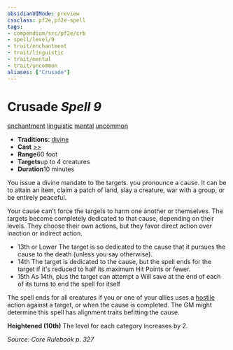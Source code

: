 ```yaml
---
obsidianUIMode: preview
cssclass: pf2e,pf2e-spell
tags:
- compendium/src/pf2e/crb
- spell/level/9
- trait/enchantment
- trait/linguistic
- trait/mental
- trait/uncommon
aliases: ["Crusade"]
---
```

# Crusade *Spell 9*   
[enchantment](../../rules/traits/enchantment.md)  [linguistic](../../rules/traits/linguistic.md)  [mental](../../rules/traits/mental.md)  [uncommon](../../rules/traits/uncommon.md)  

- **Traditions**: [divine](../../rules/traits/divine.md)
- **Cast** [>>](../../rules/core-rulebook/chapter-9-playing-the-game.md#Actions "Two-Action") 
- **Range**60 foot
- **Targets**up to 4 creatures
- **Duration**10 minutes

You issue a divine mandate to the targets. you pronounce a cause. It can be to attain an item, claim a patch of land, slay a creature, war with a group, or be entirely peaceful.

Your cause can't force the targets to harm one another or themselves. The targets become completely dedicated to that cause, depending on their levels. They choose their own actions, but they favor direct action over inaction or indirect action.

- 13th or Lower The target is so dedicated to the cause that it pursues the cause to the death (unless you say otherwise).
- 14th The target is dedicated to the cause, but the spell ends for the target if it's reduced to half its maximum Hit Points or fewer.
- 15th As 14th, plus the target can attempt a Will save at the end of each of its turns to end the spell for itself

The spell ends for all creatures if you or one of your allies uses a [hostile](../../rules/conditions.md#Hostile) action against a target, or when the cause is completed. The GM might determine this spell has alignment traits befitting the cause.

**Heightened (10th)** The level for each category increases by 2.

*Source: Core Rulebook p. 327*